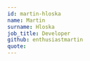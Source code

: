 ```yaml
---
id: martin-hloska
name: Martin
surname: Hloska
job_title: Developer
github: enthusiastmartin
quote: 
---
```

